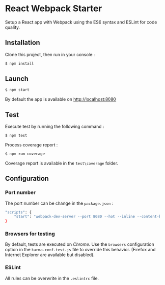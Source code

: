 # React Webpack Starter
Setup a React app with Webpack using the ES6 syntax and ESLint for code quality.

## Installation
Clone this project, then run in your console :
```bash
$ npm install
```

## Launch
```bash
$ npm start
```
By default the app is available on [http://localhost:8080](http://localhost:8080)

## Test
Execute test by running the following command :
```bash
$ npm test
```

Process coverage report :
```bash
$ npm run coverage
```
Coverage report is available in the `test\coverage` folder.

## Configuration
### Port number
The port number can be change in the `package.json` :
```bash
"scripts": {
    "start": "webpack-dev-server --port 8080 --hot --inline --content-base build/"
}
```

### Browsers for testing
By default, tests are executed on *Chrome*. Use the `browsers` configuration option in the `karma.conf.test.js` file to override this behavior. (Firefox and Internet Explorer are available but disabled).

### ESLint
All rules can be overwrite in the `.eslintrc` file.

